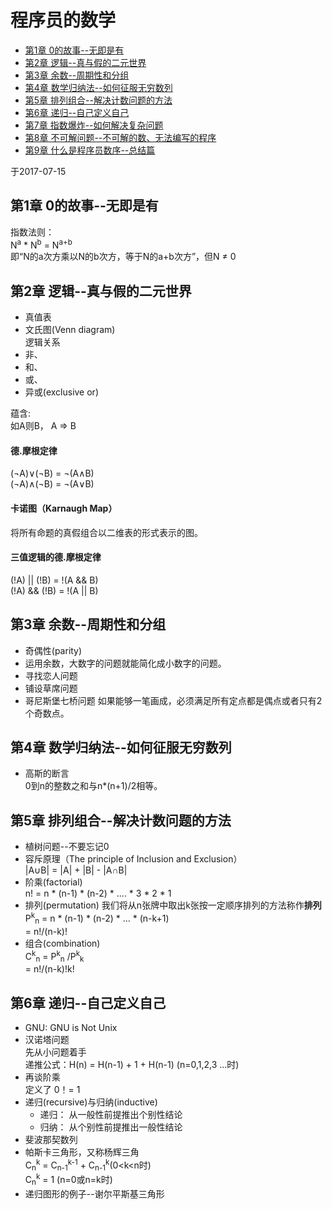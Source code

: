 # 程序员的数学
- [第1章 0的故事--无即是有](chapter1.md)
- [第2章 逻辑--真与假的二元世界](chapter2.md)
- [第3章 余数--周期性和分组](chapter3.md)
- [第4章 数学归纳法--如何征服无穷数列](chapter4.md)
- [第5章 排列组合--解决计数问题的方法](chapter5.md)
- [第6章 递归--自己定义自己](chapter6.md)
- [第7章 指数爆炸--如何解决复杂问题](chapter7.md)
- [第8章 不可解问题--不可解的数、无法编写的程序](chapter8.md)
- [第9章 什么是程序员数序--总结篇](chapter9.md)

于2017-07-15

## 第1章 0的故事--无即是有
指数法则：  
N<sup>a</sup> * N<sup>b</sup> = N<sup>a+b</sup>  
即“N的a次方乘以N的b次方，等于N的a+b次方”，但N ≠ 0

## 第2章 逻辑--真与假的二元世界
- 真值表
- 文氏图(Venn diagram)  
逻辑关系
 - 非、
 - 和、
 - 或、
 - 异或(exclusive or)  

蕴含:  
如A则B， A => B  

#### 德.摩根定律  
(¬A)∨(¬B) = ¬(A∧B)  
(¬A)∧(¬B) = ¬(A∨B) 

#### 卡诺图（Karnaugh Map）  
将所有命题的真假组合以二维表的形式表示的图。


#### 三值逻辑的德.摩根定律  
(!A) || (!B) = !(A && B)  
(!A) && (!B) = !(A || B)

## 第3章 余数--周期性和分组  
 - 奇偶性(parity)
 - 运用余数，大数字的问题就能简化成小数字的问题。
 - 寻找恋人问题
 - 铺设草席问题
 - 哥尼斯堡七桥问题
 		如果能够一笔画成，必须满足所有定点都是偶点或者只有2个奇数点。 

## 第4章 数学归纳法--如何征服无穷数列
 - 高斯的断言  
 	0到n的整数之和与n*(n+1)/2相等。
  
  
## 第5章 排列组合--解决计数问题的方法
 - 植树问题--不要忘记0
 - 容斥原理（The  principle of Inclusion and Exclusion）  
 	|A∪B| = |A| + |B| - |A∩B|
 - 阶乘(factorial)  
 	n! = n * (n-1) * (n-2) * .... * 3 * 2 * 1
 - 排列(permutation)
   我们将从n张牌中取出k张按一定顺序排列的方法称作**排列**  
	P<sup>k</sup><sub>n</sub> = n * (n-1) * (n-2) * ... * (n-k+1)  
	  = n!/(n-k)!
 - 组合(combination)  
   C<sup>k</sup><sub>n</sub> = P<sup>k</sup><sub>n</sub> /P<sup>k</sup><sub>k</sub>  
	= n!/(n-k)!k!
 	

## 第6章 递归--自己定义自己
 - GNU: GNU is Not Unix
 - 汉诺塔问题  
 	先从小问题着手  
	递推公式：H(n) = H(n-1) + 1 + H(n-1)  (n=0,1,2,3 ...时)
 - 再谈阶乘  
 	定义了 0！= 1
 - 递归(recursive)与归纳(inductive)
 	- 递归： 从一般性前提推出个别性结论
 	- 归纳： 从个别性前提推出一般性结论
 - 斐波那契数列
 - 帕斯卡三角形，又称杨辉三角  
 	C<sub>n</sub><sup>k</sup> = C<sub>n-1</sub><sup>k-1</sup> + C<sub>n-1</sub><sup>k</sup>(0<k<n时)  
    C<sub>n</sub><sup>k</sup> = 1 (n=0或n=k时)
 - 递归图形的例子--谢尔平斯基三角形
 
 
 
 







